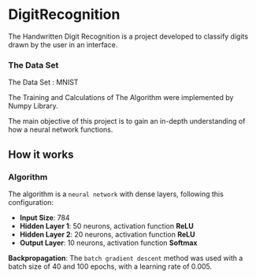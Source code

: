 # DigitRecognition

The Handwritten Digit Recognition is a project developed to classify digits drawn by the user in an interface.


### The Data Set 
The Data Set : MNIST 

The Training and Calculations of The Algorithm were implemented by Numpy Library.

The main objective of this project is to gain an in-depth understanding of how a neural network functions.

## How it works
### Algorithm
The algorithm is a `neural network` with dense layers, following this configuration:

- **Input Size**: 784   
- **Hidden Layer 1**: 50 neurons, activation function **ReLU**  
- **Hidden Layer 2**: 20 neurons, activation function **ReLU**  
- **Output Layer**: 10 neurons, activation function **Softmax**

**Backpropagation**: The `batch gradient descent` method was used with a batch size of 40 and 100 epochs, with a learning rate of 0.005.